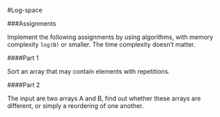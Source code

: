 #Log-space

###Assignments

Implement the following assignments by using algorithms, with memory complexity `log(N)` or smaller. The time complexity doesn’t matter.

####Part 1

Sort an array that may contain elements with repetitions.

####Part 2

The input are two arrays A and B, find out whether these arrays are different, or simply a reordering of one another.



